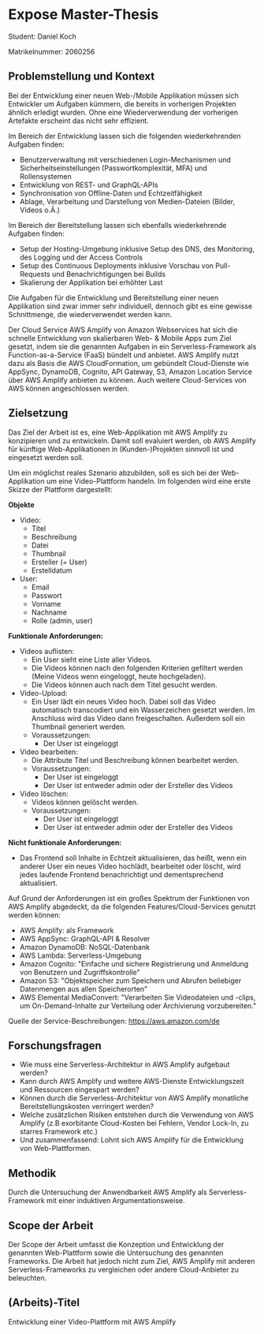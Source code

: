 # Expose Master-Thesis

Student: Daniel Koch

Matrikelnummer: 2060256

## Problemstellung und Kontext

Bei der Entwicklung einer neuen Web-/Mobile Applikation müssen sich Entwickler um Aufgaben kümmern, die bereits in vorherigen Projekten ähnlich erledigt wurden. Ohne eine Wiederverwendung der vorherigen Artefakte erscheint das nicht sehr effizient.

Im Bereich der Entwicklung lassen sich die folgenden wiederkehrenden Aufgaben finden:

- Benutzerverwaltung mit verschiedenen Login-Mechanismen und Sicherheitseinstellungen (Passwortkomplexität, MFA) und Rollensystemen
- Entwicklung von REST- und GraphQL-APIs
- Synchronisation von Offline-Daten und Echtzeitfähigkeit
- Ablage, Verarbeitung und Darstellung von Medien-Dateien (Bilder, Videos o.Ä.)

Im Bereich der Bereitstellung lassen sich ebenfalls wiederkehrende Aufgaben finden:

- Setup der Hosting-Umgebung inklusive Setup des DNS, des Monitoring, des Logging und der Access Controls
- Setup des Continuous Deployments inklusive Vorschau von Pull-Requests und Benachrichtigungen bei Builds
- Skalierung der Applikation bei erhöhter Last

Die Aufgaben für die Entwicklung und Bereitstellung einer neuen Applikation sind zwar immer sehr individuell, dennoch gibt es eine gewisse Schnittmenge, die wiederverwendet werden kann.

Der Cloud Service AWS Amplify von Amazon Webservices hat sich die schnelle Entwicklung von skalierbaren Web- & Mobile Apps zum Ziel gesetzt, indem sie die genannten Aufgaben in ein Serverless-Framework als Function-as-a-Service (FaaS) bündelt und anbietet. AWS Amplify nutzt dazu als Basis die AWS CloudFormation, um gebündelt Cloud-Dienste wie AppSync, DynamoDB, Cognito, API Gateway, S3, Amazon Location Service  über AWS Amplify anbieten zu können. Auch weitere Cloud-Services von AWS können angeschlossen werden.

## Zielsetzung

Das Ziel der Arbeit ist es, eine Web-Applikation mit AWS Amplify zu konzipieren und zu entwickeln. Damit soll evaluiert werden, ob AWS Amplify für künftige Web-Applikationen in (Kunden-)Projekten sinnvoll ist und eingesetzt werden soll.

Um ein möglichst reales Szenario abzubilden, soll es sich bei der Web-Applikation um eine Video-Plattform handeln. Im folgenden wird eine erste Skizze der Plattform dargestellt:

**Objekte**

- Video:
  - Titel
  - Beschreibung
  - Datei
  - Thumbnail
  - Ersteller (= User)
  - Erstelldatum
- User:
  - Email
  - Passwort
  - Vorname
  - Nachname
  - Rolle (admin, user)
  
**Funktionale Anforderungen:**

- Videos auflisten:
  - Ein User sieht eine Liste aller Videos.
  - Die Videos können nach den folgenden Kriterien gefiltert werden (Meine Videos wenn eingeloggt, heute hochgeladen).
  - Die Videos können auch nach dem Titel gesucht werden.
- Video-Upload:
  - Ein User lädt ein neues Video hoch. Dabei soll das Video automatisch transcodiert und ein Wasserzeichen gesetzt werden. Im Anschluss wird das Video dann freigeschalten. Außerdem soll ein Thumbnail generiert werden.
  - Voraussetzungen:
    - Der User ist eingeloggt
- Video bearbeiten:
  - Die Attribute Titel und Beschreibung können bearbeitet werden.
  - Voraussetzungen:
    - Der User ist eingeloggt
    - Der User ist entweder admin oder der Ersteller des Videos
- Video löschen:
  - Videos können gelöscht werden. 
  - Voraussetzungen:
    - Der User ist eingeloggt
    - Der User ist entweder admin oder der Ersteller des Videos

**Nicht funktionale Anforderungen:**

- Das Frontend soll Inhalte in Echtzeit aktualisieren, das heißt, wenn ein anderer User ein neues Video hochlädt, bearbeitet oder löscht, wird jedes laufende Frontend benachrichtigt und dementsprechend aktualisiert.

Auf Grund der Anforderungen ist ein großes Spektrum der Funktionen von AWS Amplify abgedeckt, da die folgenden Features/Cloud-Services genutzt werden können:

- AWS Amplify: als Framework
- AWS AppSync: GraphQL-API & Resolver
- Amazon DynamoDB: NoSQL-Datenbank
- AWS Lambda: Serverless-Umgebung
- Amazon Cognito: "Einfache und sichere Registrierung und Anmeldung von Benutzern und Zugriffskontrolle"
- Amazon S3: "Objektspeicher zum Speichern und Abrufen beliebiger Datenmengen aus allen Speicherorten"
- AWS Elemental MediaConvert: "Verarbeiten Sie Videodateien und -clips, um On-Demand-Inhalte zur Verteilung oder Archivierung vorzubereiten."

Quelle der Service-Beschreibungen: https://aws.amazon.com/de

## Forschungsfragen

- Wie muss eine Serverless-Architektur in AWS Amplify aufgebaut werden?
- Kann durch AWS Amplify und weitere AWS-Dienste Entwicklungszeit und Ressourcen eingespart werden?
- Können durch die Serverless-Architektur von AWS Amplify monatliche Bereitstellungskosten verringert werden?
- Welche zusätzlichen Risiken entstehen durch die Verwendung von AWS Amplify (z.B exorbitante Cloud-Kosten bei Fehlern, Vendor Lock-In, zu starres Framework etc.)
- Und zusammenfassend: Lohnt sich AWS Amplify für die Entwicklung von Web-Plattformen.

## Methodik

Durch die Untersuchung der Anwendbarkeit AWS Amplify als Serverless-Framework mit einer induktiven Argumentationsweise.

## Scope der Arbeit

Der Scope der Arbeit umfasst die Konzeption und Entwicklung der genannten Web-Plattform sowie die Untersuchung des genannten Frameworks. Die Arbeit hat jedoch nicht zum Ziel, AWS Amplify mit anderen Serverless-Frameworks zu vergleichen oder andere Cloud-Anbieter zu beleuchten.

## (Arbeits)-Titel

Entwicklung einer Video-Plattform mit AWS Amplify
